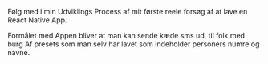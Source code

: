 Følg med i min Udviklings Process af mit første reele forsøg af at lave en React Native App.

Formålet med Appen bliver at man kan sende kæde sms ud, til folk med burg Af presets som man selv har lavet som indeholder personers numre og navne.
